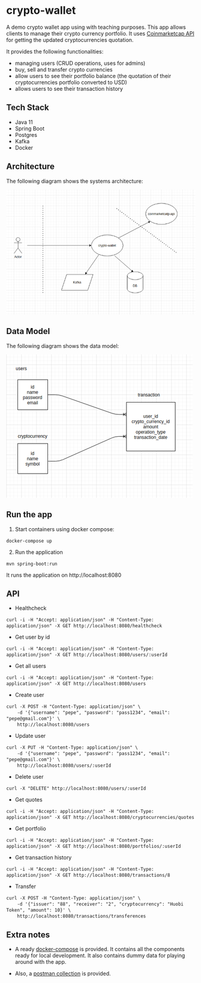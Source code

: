 # crypto-wallet

A demo crypto wallet app using with teaching purposes. This app allows clients to manage their crypto currency portfolio. It uses [Coinmarketcap API](https://coinmarketcap.com/api/) for getting the updated cryptocurrencies quotation.

It provides the following functionalities:

* managing users (CRUD operations, uses for admins)
* buy, sell and transfer crypto currencies
* allow users to see their portfolio balance (the quotation of their cryptocurrencies portfolio converted to USD)
* allows users to see their transaction history

## Tech Stack

* Java 11
* Spring Boot
* Postgres
* Kafka
* Docker

## Architecture

The following diagram shows the systems architecture:

![Alt text](diagrams/cw-architecture.png?raw=true "Architecture") 

## Data Model

The following diagram shows the data model:

![Alt text](diagrams/cw-data-model.png?raw=true "Title") 

## Run the app

1. Start containers using docker compose:

```
docker-compose up
```

2. Run the application

```
mvn spring-boot:run
```

It runs the application on http://localhost:8080

## API

* Healthcheck

```
curl -i -H "Accept: application/json" -H "Content-Type: application/json" -X GET http://localhost:8080/healthcheck
```

* Get user by id

```
curl -i -H "Accept: application/json" -H "Content-Type: application/json" -X GET http://localhost:8080/users/:userId
```

* Get all users

```
curl -i -H "Accept: application/json" -H "Content-Type: application/json" -X GET http://localhost:8080/users
```

* Create user

```
curl -X POST -H "Content-Type: application/json" \
    -d '{"username": "pepe", "password": "pass1234", "email": "pepe@gmail.com"}' \
    http://localhost:8080/users
```

* Update user

```
curl -X PUT -H "Content-Type: application/json" \
    -d '{"username": "pepe", "password": "pass1234", "email": "pepe@gmail.com"}' \
    http://localhost:8080/users/:userId
```

* Delete user

```
curl -X "DELETE" http://localhost:8080/users/:userId
```

* Get quotes

```
curl -i -H "Accept: application/json" -H "Content-Type: application/json" -X GET http://localhost:8080/cryptocurrencies/quotes
```

* Get portfolio

```
curl -i -H "Accept: application/json" -H "Content-Type: application/json" -X GET http://localhost:8080/portfolios/:userId
```

* Get transaction history

```
curl -i -H "Accept: application/json" -H "Content-Type: application/json" -X GET http://localhost:8080/transactions/8
```

* Transfer

```
curl -X POST -H "Content-Type: application/json" \
    -d '{"issuer": "88", "receiver": "2", "cryptocurrency": "Huobi Token", "amount": 10}' \
    http://localhost:8080/transactions/transferences
```

## Extra notes

* A ready [docker-compose](docker-compose.yml) is provided. It contains all the components ready for local development. It also contains dummy data for playing around with the app.

* Also, a [postman collection](postman-collection/crypto.postman_collection.json) is provided.